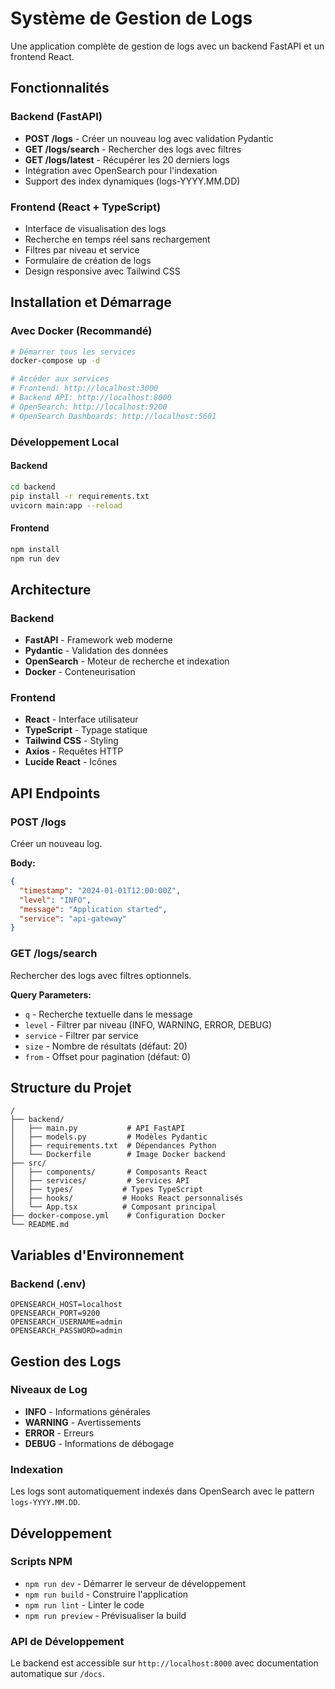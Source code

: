 # Système de Gestion de Logs

Une application complète de gestion de logs avec un backend FastAPI et un frontend React.

## Fonctionnalités

### Backend (FastAPI)
- **POST /logs** - Créer un nouveau log avec validation Pydantic
- **GET /logs/search** - Rechercher des logs avec filtres
- **GET /logs/latest** - Récupérer les 20 derniers logs
- Intégration avec OpenSearch pour l'indexation
- Support des index dynamiques (logs-YYYY.MM.DD)

### Frontend (React + TypeScript)
- Interface de visualisation des logs
- Recherche en temps réel sans rechargement
- Filtres par niveau et service
- Formulaire de création de logs
- Design responsive avec Tailwind CSS

## Installation et Démarrage

### Avec Docker (Recommandé)

```bash
# Démarrer tous les services
docker-compose up -d

# Accéder aux services
# Frontend: http://localhost:3000
# Backend API: http://localhost:8000
# OpenSearch: http://localhost:9200
# OpenSearch Dashboards: http://localhost:5601
```

### Développement Local

#### Backend
```bash
cd backend
pip install -r requirements.txt
uvicorn main:app --reload
```

#### Frontend
```bash
npm install
npm run dev
```

## Architecture

### Backend
- **FastAPI** - Framework web moderne
- **Pydantic** - Validation des données
- **OpenSearch** - Moteur de recherche et indexation
- **Docker** - Conteneurisation

### Frontend
- **React** - Interface utilisateur
- **TypeScript** - Typage statique
- **Tailwind CSS** - Styling
- **Axios** - Requêtes HTTP
- **Lucide React** - Icônes

## API Endpoints

### POST /logs
Créer un nouveau log.

**Body:**
```json
{
  "timestamp": "2024-01-01T12:00:00Z",
  "level": "INFO",
  "message": "Application started",
  "service": "api-gateway"
}
```

### GET /logs/search
Rechercher des logs avec filtres optionnels.

**Query Parameters:**
- `q` - Recherche textuelle dans le message
- `level` - Filtrer par niveau (INFO, WARNING, ERROR, DEBUG)
- `service` - Filtrer par service
- `size` - Nombre de résultats (défaut: 20)
- `from` - Offset pour pagination (défaut: 0)

## Structure du Projet

```
/
├── backend/
│   ├── main.py           # API FastAPI
│   ├── models.py         # Modèles Pydantic
│   ├── requirements.txt  # Dépendances Python
│   └── Dockerfile        # Image Docker backend
├── src/
│   ├── components/       # Composants React
│   ├── services/         # Services API
│   ├── types/           # Types TypeScript
│   ├── hooks/           # Hooks React personnalisés
│   └── App.tsx          # Composant principal
├── docker-compose.yml    # Configuration Docker
└── README.md
```

## Variables d'Environnement

### Backend (.env)
```
OPENSEARCH_HOST=localhost
OPENSEARCH_PORT=9200
OPENSEARCH_USERNAME=admin
OPENSEARCH_PASSWORD=admin
```

## Gestion des Logs

### Niveaux de Log
- **INFO** - Informations générales
- **WARNING** - Avertissements
- **ERROR** - Erreurs
- **DEBUG** - Informations de débogage

### Indexation
Les logs sont automatiquement indexés dans OpenSearch avec le pattern `logs-YYYY.MM.DD`.

## Développement

### Scripts NPM
- `npm run dev` - Démarrer le serveur de développement
- `npm run build` - Construire l'application
- `npm run lint` - Linter le code
- `npm run preview` - Prévisualiser la build

### API de Développement
Le backend est accessible sur `http://localhost:8000` avec documentation automatique sur `/docs`.